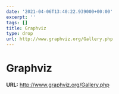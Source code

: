 ```yaml
---
date: '2021-04-06T13:40:22.939000+00:00'
excerpt: ''
tags: []
title: Graphviz
type: drop
url: http://www.graphviz.org/Gallery.php
---
```


# Graphviz

**URL:** http://www.graphviz.org/Gallery.php

